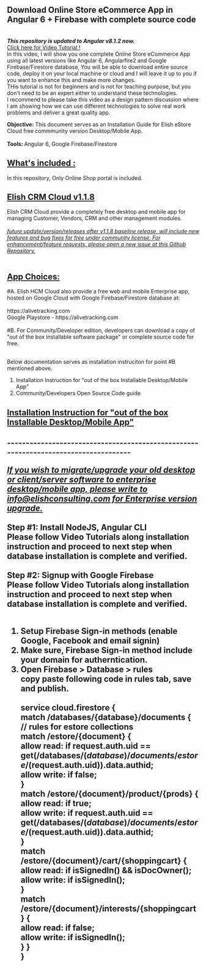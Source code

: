 <h2>Download Online Store eCommerce App in Angular 6 + Firebase with complete source code</h2>
<br>
<b><i>This repository is updated to Angular v8.1.2 now.</i></b>
<br>
<a href="https://www.youtube.com/playlist?list=PLp0TENYyY8lEjtN1YiJTCTFP7OpQ4Fmuo" target="_blank">Click here for Video Tutorial !</a>
<br>
In this video, I will show you one complete Online Store eCommerce App using all latest versions like Angular 6, Angularfire2 and Google Firebase/Firestore database, You will be able to download entire source code, deploy it on your local machine or cloud and I will leave it up to you if you want to enhance this and make more changes.<br/>
THis tutorial is not for beginners and is not for teaching purpose, but you don't need to be an expert either to understand these technologies.<br/>
I recommend to please take this video as a design pattern discussion where I am showing how we can use different technologies to solve real work problems and deliver a great quality app.<br/>

<b>Objective: </b> This document serves as an Installation Guide for Elish eStore Cloud free commmunity version Desktop/Mobile App.<br><br>
<b>Tools: </b> Angular 6, Google Firebase/Firestore<br/>

<h2><u>What's included :</u></h2>
In this repository, Only Online Shop portal is included.
<h2><u>Elish CRM Cloud v1.1.8</u></h2>
Elish CRM Cloud provide a completely free desktop and mobile app for managing Customer, Vendors, CRM and other management modules.<br><br>
<u><i>future update/version/releases after v1.1.8 baseline release, will include new features and bug fixes for free under community license. For enhancement/feature requests, please open a new issue at this Github Repository.</i></u><br><br>
<h2><u>App Choices:</u></h2>
#A. Elish HCM Cloud also provide a free web and mobile Enterprise app, hosted on Google Cloud with Google Firebase/Firestore database at:<br><br>
https://alivetracking.com<br>
Google Playstore - https://alivetracking.com<br><br>
#B. For Community/Developer edition, developers can download a copy of "out of the box installable software package" or complete source code for free.<br><br>

Below documentation serves as installation instruciton for point #B mentioned above.<br>
1. Installation Instruction for "out of the box Installable Desktop/Mobile App"<br>
2. Community/Developers Open Source Code guide<br>
<h2><u>Installation Instruction for "out of the box Installable Desktop/Mobile App"</u><h2>
------------------------------------------------------------------------------------

<u><i>If you wish to migrate/upgrade your old desktop or client/server software to enterprise desktop/mobile app, please write to info@elishconsulting.com for Enterprise version upgrade.</i></u><br><br>
<b>Step #1:</b> Install NodeJS, Angular CLI<br>
Please follow Video Tutorials along installation instruction and proceed to next step when database installation is complete and verified.<br><br>
<b>Step #2:</b> Signup with Google Firebase<br>
Please follow Video Tutorials along installation instruction and proceed to next step when database installation is complete and verified.<br><br>
1. Setup Firebase Sign-in methods (enable Google, Facebook and email signin)<br>
2. Make sure, Firebase Sign-in method include your domain for autherntication.<br>
3. Open Firebase > Database > rules <br>
copy paste following code in rules tab, save and publish.<br><br>
service cloud.firestore {<br>
  match /databases/{database}/documents {<br>
  	// rules for estore collections<br>
  	 match /estore/{document} {<br>
      allow read: if request.auth.uid == get(/databases/$(database)/documents/estore/$(request.auth.uid)).data.authid;<br>
      allow write: if false;<br>
    }<br>
    match /estore/{document}/product/{prods} {<br>
      allow read: if true;<br>
      allow write: if request.auth.uid == get(/databases/$(database)/documents/estore/$(request.auth.uid)).data.authid;<br>
    }<br>
    match /estore/{document}/cart/{shoppingcart} {<br>
      allow read: if isSignedIn() && isDocOwner();<br>
      allow write: if isSignedIn();<br>
    }<br>
    match /estore/{document}/interests/{shoppingcart} {<br>
      allow read: if false;<br>
      allow write: if isSignedIn();<br>
    }
  }<br>
}<br>
